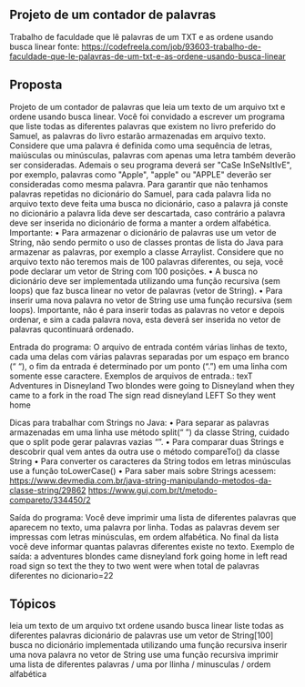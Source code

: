 ## Projeto de um contador de palavras
Trabalho de faculdade que lê palavras de um TXT e as ordene usando busca linear
fonte: https://codefreela.com/job/93603-trabalho-de-faculdade-que-le-palavras-de-um-txt-e-as-ordene-usando-busca-linear

## Proposta
Projeto de um contador de palavras que leia um texto de um arquivo txt e ordene usando busca linear.
Você foi convidado a escrever um programa que liste todas as diferentes palavras que existem no livro preferido do Samuel, as palavras do livro estarão armazenadas em arquivo texto. 
Considere que uma palavra é definida como uma sequência de letras, maiúsculas ou minúsculas, palavras com apenas uma letra também deverão ser consideradas. 
Ademais o seu programa deverá ser "CaSe InSeNsItIvE", por exemplo, palavras como "Apple", "apple" ou "APPLE" deverão ser consideradas como mesma palavra. 
Para garantir que não tenhamos palavras repetidas no dicionário do Samuel, para cada palavra lida no arquivo texto deve feita uma busca no dicionário, caso a palavra já conste no dicionário a palavra lida deve ser descartada, caso contrário a palavra deve ser inserida no dicionário de forma a manter a ordem alfabética.
Importante: 
• Para armazenar o dicionário de palavras use um vetor de String, não sendo permito o uso de classes prontas de lista do Java para armazenar as palavras, por exemplo a classe Arraylist. 
Considere que no arquivo texto não teremos mais de 100 palavras diferentes, ou seja, você pode declarar um vetor de String com 100 posições. 
• A busca no dicionário deve ser implementada utilizando uma função recursiva (sem loops) que faz busca linear no vetor de palavras (vetor de String). 
• Para inserir uma nova palavra no vetor de String use uma função recursiva (sem loops). 
Importante, não é para inserir todas as palavras no vetor e depois ordenar, e sim a cada palavra nova, esta deverá ser inserida no vetor de palavras qucontinuará ordenado.

Entrada do programa:
O arquivo de entrada contém várias linhas de texto, cada uma delas com várias palavras separadas por um espaço em branco (“ “), o fim da entrada é determinado por um ponto (“.”) em uma linha com somente esse caractere. 
Exemplos de arquivos de entrada.:
     texT Adventures in Disneyland Two blondes were going to Disneyland when they came to a fork in the road The sign read disneyland LEFT So they went home
     
Dicas para trabalhar com Strings no Java: 
    • Para separar as palavras armazenadas em uma linha use método split(“ ”) da classe String, cuidado que o split pode gerar palavras vazias “”. 
    • Para comparar duas Strings e descobrir qual vem antes da outra use o método compareTo() da classe String 
    • Para converter os caracteres da String todos em letras minúsculas use a função toLowerCase() 
    • Para saber mais sobre Strings acessem:
        https://www.devmedia.com.br/java-string-manipulando-metodos-da-classe-string/29862
        https://www.guj.com.br/t/metodo-compareto/334450/2 

Saída do programa:
Você deve imprimir uma lista de diferentes palavras que aparecem no texto, uma palavra por linha. 
Todas as palavras devem ser impressas com letras minúsculas, em ordem alfabética. 
No final da lista você deve informar quantas palavras diferentes existe no texto.
Exemplo de saída:
     a adventures blondes came disneyland fork going home in left read road sign so text the they to two went were when 
     total de palavras diferentes no dicionario=22

## Tópicos
leia um texto de um arquivo txt
ordene usando busca linear
liste todas as diferentes palavras
dicionário de palavras use um vetor de String[100]
	busca no dicionário implementada utilizando uma função recursiva
	inserir uma nova palavra no vetor de String use uma função recursiva
imprimir uma lista de diferentes palavras / uma por llinha / minusculas / ordem alfabética

